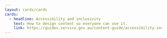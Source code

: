 ```yaml
---
layout: cards/cards
cards:
  - headline: Accessibility and inclusivity
    text: How to design content so everyone can use it.
    link: https://guides.service.gov.au/content-guide/accessibility-inclusivity/
---
```

